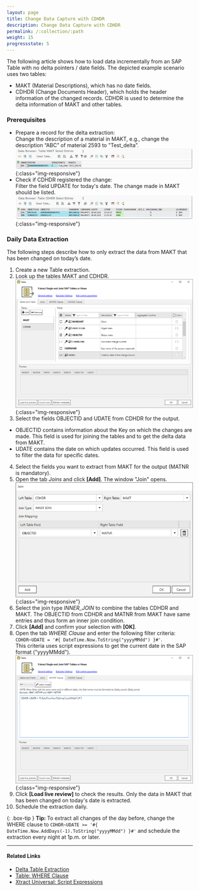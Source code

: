 ```yaml
---
layout: page
title: Change Data Capture with CDHDR
description: Change Data Capture with CDHDR
permalink: /:collection/:path
weight: 15
progressstate: 5
---
```


The following article shows how to load data incrementally from an SAP Table with no delta pointers / date fields.
The depicted example scenario uses two tables:
- MAKT (Material Descriptions), which has no date fields.
- CDHDR (Change Documents Header), which holds the header information of the changed records.
CDHDR is used to determine the delta information of MAKT and other tables.

### Prerequisites

- Prepare a record for the delta extraction:<br>
Change the description of a material in MAKT, e.g., change the description “ABC” of material 2593 to "Test_delta”.<br>
![MAKT-change](/img/contents/MAKT-change.png){:class="img-responsive"}
- Check if CDHDR registered the change:<br>
Filter the field UPDATE for today's date. The change made in MAKT should be listed.<br>
![CDHDR-change](/img/contents/CDHDR-change.png){:class="img-responsive"}

### Daily Data Extraction

The following steps describe how to only extract the data from MAKT that has been changed on today’s date.

1. Create a new Table extraction.
2. Look up the tables MAKT and CDHDR.<br>
![CDHDR-MAKT](/img/contents/CDHDR-MAKT.png){:class="img-responsive"}
3. Select the fields OBJECTID and UDATE from CDHDR for the output.<br>
- OBJECTID contains information about the Key on which the changes are made. 
This field is used for joining the tables and to get the delta data from MAKT.
- UDATE contains the date on which updates occurred. This field is used to filter the data for specific dates.
4. Select the fields you want to extract from MAKT for the output (MATNR is mandatory).
5. Open the tab *Joins* and click **[Add]**. The window "Join" opens. <br>
![CDHDR-MAKT-Join](/img/contents/CDHDR-MAKT-Join.png){:class="img-responsive"}
6. Select the join type *INNER_JOIN* to combine the tables CDHDR and MAKT.
The OBJECTID from CDHDR and MATNR from MAKT have same entries and thus form an inner join condition.<br>
7. Click **[Add]** and confirm your selection with **[OK]**.
8. Open the tab *WHERE Clause* and enter the following filter criteria:
`CDHDR~UDATE = '#{ DateTime.Now.ToString("yyyyMMdd") }#'`. <br>
This criteria uses script expressions to get the current date in the SAP format ("yyyyMMdd").
![CDHDR-MAKT-where](/img/contents/CDHDR-MAKT-where.png){:class="img-responsive"}
9. Click **[Load live review]** to check the results.
Only the data in MAKT that has been changed on today's date is extracted.
10. Schedule the extraction daily. 

{: .box-tip }
**Tip:** To extract all changes of the day before, change the WHERE clause to `CDHDR~UDATE >= '#{ DateTime.Now.AddDays(-1).ToString("yyyyMMdd") }#'` and schedule the extraction every night at 1p.m. or later. 

*****

#### Related Links
- [Delta Table Extraction](https://kb.theobald-software.com/xtract-universal/delta-table-extraction)
- [Table: WHERE Clause](https://help.theobald-software.com/en/xtract-universal/table/where-clause)
- [Xtract Universal: Script Expressions](https://help.theobald-software.com/en/xtract-universal/advanced-techniques/script-expressions)